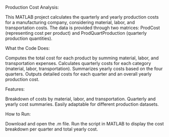 Production Cost Analysis:

This MATLAB project calculates the quarterly and yearly production costs for a manufacturing company, considering material, labor, and transportation costs. The data is provided through two matrices: ProdCost (representing cost per product) and ProdQuartProduction (quarterly production quantities).

What the Code Does:

Computes the total cost for each product by summing material, labor, and transportation expenses.
Calculates quarterly costs for each category (material, labor, transportation).
Summarizes yearly costs based on the four quarters.
Outputs detailed costs for each quarter and an overall yearly production cost.

Features:

Breakdown of costs by material, labor, and transportation.
Quarterly and yearly cost summaries.
Easily adaptable for different production datasets.

How to Run:

Download and open the .m file.
Run the script in MATLAB to display the cost breakdown per quarter and total yearly cost.